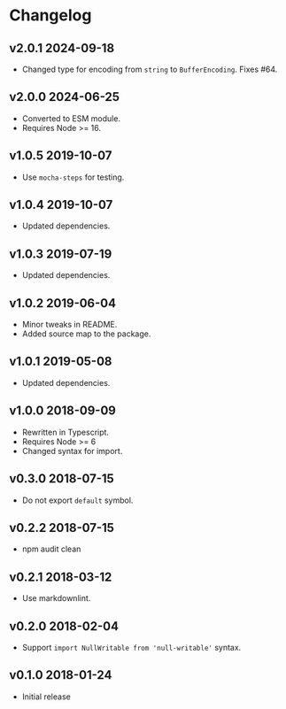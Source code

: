 # Changelog

## v2.0.1 2024-09-18

- Changed type for encoding from `string` to `BufferEncoding`. Fixes #64.

## v2.0.0 2024-06-25

- Converted to ESM module.
- Requires Node >= 16.

## v1.0.5 2019-10-07

- Use `mocha-steps` for testing.

## v1.0.4 2019-10-07

- Updated dependencies.

## v1.0.3 2019-07-19

- Updated dependencies.

## v1.0.2 2019-06-04

- Minor tweaks in README.
- Added source map to the package.

## v1.0.1 2019-05-08

- Updated dependencies.

## v1.0.0 2018-09-09

- Rewritten in Typescript.
- Requires Node >= 6
- Changed syntax for import.

## v0.3.0 2018-07-15

- Do not export `default` symbol.

## v0.2.2 2018-07-15

- npm audit clean

## v0.2.1 2018-03-12

- Use markdownlint.

## v0.2.0 2018-02-04

- Support `import NullWritable from 'null-writable'` syntax.

## v0.1.0 2018-01-24

- Initial release
